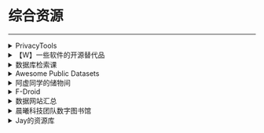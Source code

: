 # 综合资源

---

<div class="grid">
    <div><details><summary>PrivacyTools</summary><p>提供一些常用网站/软件的保护隐私的替代版<br/><a href="https://www.privacytools.io/" target="_blank" role="button" class="outline">访问网站</a></p></details></div>
    <div><details><summary>【W】一些软件的开源替代品</summary><p><a href="https://m.facebook.com/groups/apaspace/permalink/2940782509480052/" target="_blank" role="button" class="outline">访问网站</a></p></details></div>
    <div><details><summary>数据库检索课</summary><p>收集全球数据库，提供数据库检索教程和最新进展。<br/><a href="https://www.jiansuoke.com/" target="_blank" role="button" class="outline">访问网站</a></p></details></div>
</div>
<div class="grid">
    <div><details><summary>Awesome Public Datasets</summary><p>一个GitHub开源项目，搜集各种公开的数据库，语言以英语为主。<br/><a href="https://github.com/awesomedata/awesome-public-datasets" target="_blank" role="button" class="outline">访问网站</a></p></details></div>
    <div><details><summary>阿虚同学的储物间</summary><p>另一个资源搜集网站，还提供软件下载和文章教程。<br/><a href="https://axutongxue.com/" target="_blank" role="button" class="outline">访问网站</a><br/><a href="https://axutongxue.net/" target="_blank" role="button" class="outline">备用链接</a></p></details></div>
    <div><details><summary>F-Droid</summary><p>一个 Android 平台上 FOSS（Free and Open Source Software，自由开源软件）的目录，并提供下载安装支持。使用客户端可以更轻松地浏览、安装及跟进设备上的应用更新。<br/><a href="https://f-droid.org/" target="_blank" role="button" class="outline">访问网站</a></p></details></div>
</div>
<div class="grid">
    <div><details><summary>数据网站汇总</summary><p>网友制作的数据网站汇总，收录了110个左右的网站，可以方便的查找各类数据<br/><a href="https://tyi45di4ct.jiandaoyun.com/f/5e7d7262d70fb900060607c1" target="_blank" role="button" class="outline">【W】查看备份</a><br/><a href="https://archive.ph/a2AqU" target="_blank" role="button" class="outline">访问网站</a></p></details></div>
    <div><details><summary>晨曦科技团队数字图书馆</summary><p>一个文献接口聚合网站，它不仅包括中国知网、万方、读秀、维普、超星等中文资源库，还有，谷歌学术、医学、法律这些常用的数据库<br/><a href="https://31sanyi.neocities.org/cxkj/" target="_blank" role="button" class="outline">访问网站</a></p></details></div>
    <div><details><summary>Jay的资源库</summary><p>一个资源搜集网站<br/><a href="https://www.lovejay.top/" target="_blank" role="button" class="outline">访问网站</a></p></details></div>
</div>